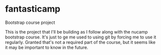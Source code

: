 # fantasticamp
Bootstrap course project

This is the project that I'll be building as I follow along with the nucamp bootstrap course. It's just to ge me used to using git by forcing me to use it regularly. Granted that's not a required part of the course, but it seems like it may be important to know in the future.
